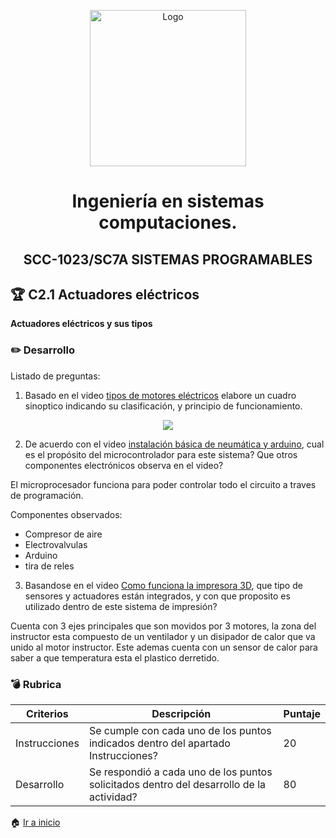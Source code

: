 <p align="center">
    <img alt="Logo" src="https://www.tijuana.tecnm.mx/wp-content/themes/tecnm/images/logo_TECT.png" width=250 height=250>
</p>


 <H1 align="center" > Ingeniería en sistemas computaciones.</H1>


 <H2 align="center" >SCC-1023/SC7A SISTEMAS PROGRAMABLES</H2>


## :trophy: C2.1 Actuadores eléctricos

**Actuadores eléctricos y sus tipos**

### :pencil2: Desarrollo

Listado de preguntas:

1. Basado en el video [tipos de motores eléctricos](https://www.youtube.com/watch?v=pgr4yRMnB_A) elabore un cuadro sinoptico indicando su clasificación, y principio de funcionamiento.

<p align="center">
    <img src="https://github.com/FernandoOliva18212205/SistemasProgramables/blob/main/img/C2.2_Cuestionario_Actuadores_El%C3%A9ctricos_IMG1.JPG?raw=true">
</p>

2. De acuerdo con el video [instalación básica de neumática y arduino](https://www.youtube.com/watch?v=DdvLAXfuNpY&t=8s), cual es el propósito del microcontrolador para este sistema? Que otros componentes electrónicos observa en el video?

El microprocesador funciona para poder controlar todo el circuito a traves de programación.

Componentes observados:
* Compresor de aire
* Electrovalvulas
* Arduino
* tira de reles


3. Basandose en el video [Como funciona la impresora 3D](https://www.youtube.com/watch?v=C4HAJ5HLuB4), que tipo de sensores y actuadores están integrados, y con que proposito es utilizado dentro de este sistema de impresión?

Cuenta con 3 ejes principales que son movidos por 3 motores, la zona del instructor esta compuesto de un ventilador y un disipador de calor que va unido al motor instructor.
Este ademas cuenta con un sensor de calor para saber a que temperatura esta el plastico derretido.

### :bomb: Rubrica

| Criterios     | Descripción                                                                                  | Puntaje |
| ------------- | -------------------------------------------------------------------------------------------- | ------- |
| Instrucciones | Se cumple con cada uno de los puntos indicados dentro del apartado Instrucciones?            | 20 |
| Desarrollo    | Se respondió a cada uno de los puntos solicitados dentro del desarrollo de la actividad?     | 80      |

:house: [Ir a inicio](https://github.com/FernandoOliva18212205/SistemasProgramables/blob/main/README.md)
